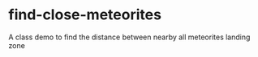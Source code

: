 # find-close-meteorites
A class demo to find the distance between nearby all meteorites landing zone
